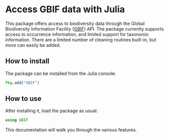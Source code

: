 # Access GBIF data with Julia

This package offers access to biodiversity data through the Global Biodiversity
Information Facility ([GBIF]) API. The package currently supports access to
occurrence information, and limited support for taxonomic information. There are
a limited number of cleaning routines built-in, but more can easily be added.

## How to install

The package can be installed from the Julia console:

~~~ julia
Pkg.add("GBIF")
~~~

## How to use

After installing it, load the package as usual:

~~~ julia
using GBIF
~~~

This documentation will walk you through the various features.

[GBIF]: https://www.gbif.org/
